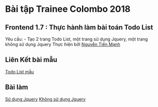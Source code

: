 # **Bài tập Trainee Colombo 2018**
## **Frontend 1.7 : Thực hành làm bài toán Todo List**
Yêu cầu: - Tạo 2 trang Todo List, một trang sử dụng Jquery, một trang không sử dụng Jquery
Thực hiện bởi [Nguyễn Tiến Mạnh](https://github.com/tienmanh2208)
## Liên Kết bài mẫu
[Todo List mẫu](http://todomvc.com/examples/jquery/#/all)
## Bài làm
[Sử dụng Jquery](https://tienmanh2208.github.io/Frontend17/jquery/index_usingjquery.html)
[Không sử dụng Jquery](https://tienmanh2208.github.io/Frontend17/non-jquery/index_nonejquery.html)
